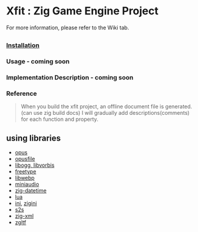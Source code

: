 # Xfit : Zig Game Engine Project

For more information, please refer to the Wiki tab.

##

### [Installation](https://github.com/xfitgd/xfit/wiki/Installation)

### Usage - coming soon

### Implementation Description - coming soon

### Reference

> When you build the xfit project, an offline document file is generated.(can use zig build docs) I will gradually add descriptions(comments) for each function and property.

## using libraries

- [opus](https://github.com/xiph/opus)
- [opusfile](https://github.com/xiph/opusfile)
- [libogg, libvorbis](https://xiph.org/downloads/)
- [freetype](https://freetype.org/)
- [libwebp](https://chromium.googlesource.com/webm/libwebp)
- [miniaudio](https://github.com/mackron/miniaudio)
- [zig-datetime](https://github.com/frmdstryr/zig-datetime)
- [lua](https://github.com/lua/lua)
- [ini](https://github.com/ziglibs/ini), [zigini](https://github.com/Kawaii-Ash/zigini)
- [s2s](https://github.com/ziglibs/s2s)
- [zig-xml](https://github.com/ianprime0509/zig-xml)
- [zgltf](https://github.com/kooparse/zgltf)

